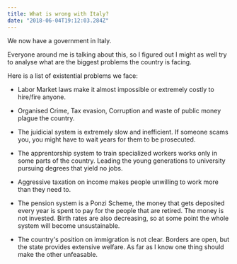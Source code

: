```yaml
---
title: What is wrong with Italy?
date: "2018-06-04T19:12:03.284Z"
---
```


We now have a government in Italy.

Everyone around me is talking about this, so I figured out I might as well try to analyse what are the biggest problems the country is facing.

Here is a list of existential problems we face:

* Labor Market laws make it almost impossible or extremely costly to hire/fire anyone. 

* Organised Crime, Tax evasion, Corruption and waste of public money plague the country.

* The juidicial system is extremely slow and inefficient. If someone scams you, you might have to wait years for them to be prosecuted.

* The apprentorship system to train specialized workers works only in some parts of the country. Leading the young generations to university pursuing degrees that yield no jobs.

* Aggressive taxation on income makes people unwilling to work more than they need to.

* The pension system is a Ponzi Scheme, the money that gets deposited every year is spent to pay for the people that are retired. The money is not invested. Birth rates are also decreasing, so at some point the whole system will become unsustainable.

* The country's position on immigration is not clear. Borders are open, but the state provides extensive welfare. As far as I know one thing should make the other unfeasable.